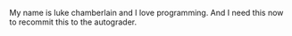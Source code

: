 My name is luke chamberlain and I love programming. And I need this now to recommit this to the autograder.
